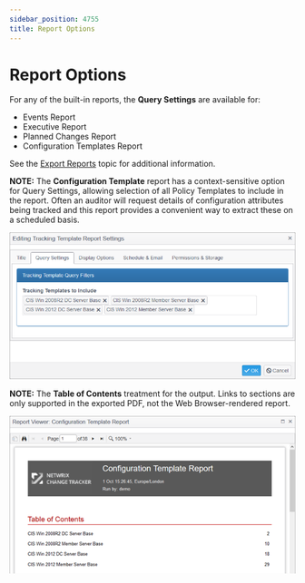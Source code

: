 ```yaml
---
sidebar_position: 4755
title: Report Options
---
```


# Report Options

For any of the built-in reports, the **Query Settings** are available for:

* Events Report
* Executive Report
* Planned Changes Report
* Configuration Templates Report

See the [Export Reports](EventsExportReports "Export Reports") topic for additional information.

**NOTE:** The **Configuration Template** report has a context-sensitive option for Query Settings, allowing selection of all Policy Templates to include in the report. Often an auditor will request details of configuration attributes being tracked and this report provides a convenient way to extract these on a scheduled basis.

![ReportTemplateQuerySettings](../../../../../../static/images/ChangeTracker_8.1/Content/Resources/Images/ChangeTracker/ReportTemplateQuerySettings.png "ReportTemplateQuerySettings")

**NOTE:** The **Table of Contents** treatment for the output. Links to sections are only supported in the exported PDF, not the Web Browser-rendered report.

![ReportTemplateTOC](../../../../../../static/images/ChangeTracker_8.1/Content/Resources/Images/ChangeTracker/ReportTemplateTOC.png "ReportTemplateTOC")